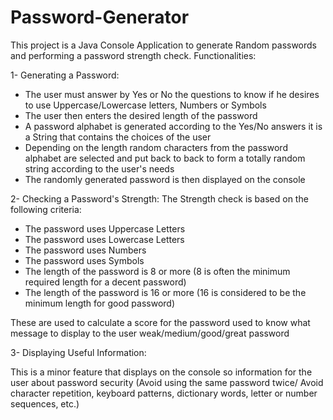 # Password-Generator
This project is a Java Console Application to generate Random passwords and performing a password strength check.
Functionalities:

1- Generating a Password:
* The user must answer by Yes or No the questions to know if he desires to use Uppercase/Lowercase letters, Numbers or Symbols 
* The user then enters the desired length of the password
* A password alphabet is generated according to the Yes/No answers it is a String that contains the choices of the user
* Depending on the length random characters from the password alphabet are selected and put back to back to form a totally random string according to the user's needs
* The randomly generated password is then displayed on the console

2- Checking a Password's Strength:
The Strength check is based on the following criteria:
* The password uses Uppercase Letters
* The password uses Lowercase Letters
* The password uses Numbers
* The password uses Symbols
* The length of the password is 8 or more (8 is often the minimum required length for a decent password)
* The length of the password is 16 or more (16 is considered to be the minimum length for good password)

These are used to calculate a score for the password used to know what message to display to the user weak/medium/good/great password

3- Displaying Useful Information:

This is a minor feature that displays on the console so information for the user about password security (Avoid using the same password twice/ Avoid character repetition, keyboard patterns, dictionary words, letter or number sequences, etc.)
